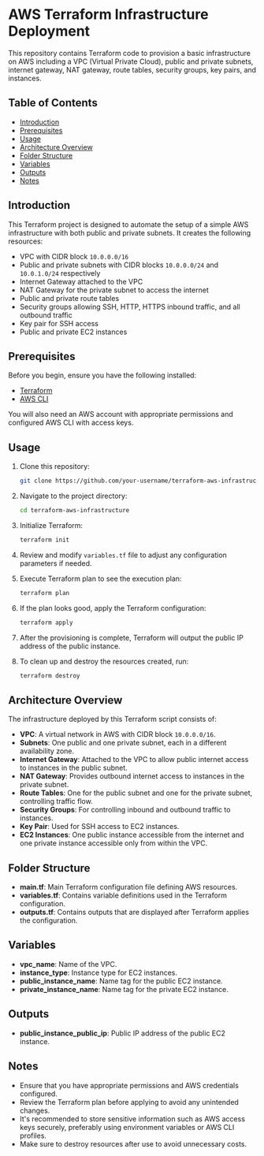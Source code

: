 # AWS Terraform Infrastructure Deployment

This repository contains Terraform code to provision a basic infrastructure on AWS including a VPC (Virtual Private Cloud), public and private subnets, internet gateway, NAT gateway, route tables, security groups, key pairs, and instances.

## Table of Contents

- [Introduction](#introduction)
- [Prerequisites](#prerequisites)
- [Usage](#usage)
- [Architecture Overview](#architecture-overview)
- [Folder Structure](#folder-structure)
- [Variables](#variables)
- [Outputs](#outputs)
- [Notes](#notes)

## Introduction

This Terraform project is designed to automate the setup of a simple AWS infrastructure with both public and private subnets. It creates the following resources:

- VPC with CIDR block `10.0.0.0/16`
- Public and private subnets with CIDR blocks `10.0.0.0/24` and `10.0.1.0/24` respectively
- Internet Gateway attached to the VPC
- NAT Gateway for the private subnet to access the internet
- Public and private route tables
- Security groups allowing SSH, HTTP, HTTPS inbound traffic, and all outbound traffic
- Key pair for SSH access
- Public and private EC2 instances

## Prerequisites

Before you begin, ensure you have the following installed:

- [Terraform](https://www.terraform.io/downloads.html)
- [AWS CLI](https://aws.amazon.com/cli/)

You will also need an AWS account with appropriate permissions and configured AWS CLI with access keys.

## Usage

1. Clone this repository:

   ```bash
   git clone https://github.com/your-username/terraform-aws-infrastructure.git
   ```

2. Navigate to the project directory:

   ```bash
   cd terraform-aws-infrastructure
   ```

3. Initialize Terraform:

   ```bash
   terraform init
   ```

4. Review and modify `variables.tf` file to adjust any configuration parameters if needed.

5. Execute Terraform plan to see the execution plan:

   ```bash
   terraform plan
   ```

6. If the plan looks good, apply the Terraform configuration:

   ```bash
   terraform apply
   ```

7. After the provisioning is complete, Terraform will output the public IP address of the public instance.

8. To clean up and destroy the resources created, run:

   ```bash
   terraform destroy
   ```

## Architecture Overview

The infrastructure deployed by this Terraform script consists of:

- **VPC**: A virtual network in AWS with CIDR block `10.0.0.0/16`.
- **Subnets**: One public and one private subnet, each in a different availability zone.
- **Internet Gateway**: Attached to the VPC to allow public internet access to instances in the public subnet.
- **NAT Gateway**: Provides outbound internet access to instances in the private subnet.
- **Route Tables**: One for the public subnet and one for the private subnet, controlling traffic flow.
- **Security Groups**: For controlling inbound and outbound traffic to instances.
- **Key Pair**: Used for SSH access to EC2 instances.
- **EC2 Instances**: One public instance accessible from the internet and one private instance accessible only from within the VPC.

## Folder Structure

- **main.tf**: Main Terraform configuration file defining AWS resources.
- **variables.tf**: Contains variable definitions used in the Terraform configuration.
- **outputs.tf**: Contains outputs that are displayed after Terraform applies the configuration.

## Variables

- **vpc_name**: Name of the VPC.
- **instance_type**: Instance type for EC2 instances.
- **public_instance_name**: Name tag for the public EC2 instance.
- **private_instance_name**: Name tag for the private EC2 instance.

## Outputs

- **public_instance_public_ip**: Public IP address of the public EC2 instance.

## Notes

- Ensure that you have appropriate permissions and AWS credentials configured.
- Review the Terraform plan before applying to avoid any unintended changes.
- It's recommended to store sensitive information such as AWS access keys securely, preferably using environment variables or AWS CLI profiles.
- Make sure to destroy resources after use to avoid unnecessary costs.
